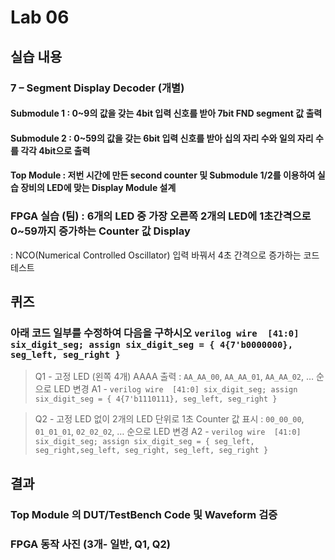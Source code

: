 
# Lab 06
## 실습 내용
### **7 – Segment Display Decoder (개별)**
#### **Submodule 1** : 0~9의 값을 갖는 4bit 입력 신호를 받아 7bit FND  segment  값 출력
#### **Submodule 2** : 0~59의 값을 갖는 6bit 입력 신호를 받아 십의 자리 수와 일의 자리 수를 각각 4bit으로 출력
#### **Top Module** : 저번 시간에 만든 second counter  및 Submodule 1/2를 이용하여 실습 장비의 LED에 맞는 Display Module 설계
### FPGA 실습 (팀) : 6개의 LED 중 가장 오른쪽 2개의 LED에 1초간격으로 0~59까지 증가하는 Counter 값 Display
: NCO(Numerical Controlled Oscillator) 입력 바꿔서 4초 간격으로 증가하는 코드 테스트

## 퀴즈 
### 아래 코드 일부를 수정하여 다음을 구하시오 ```verilog wire  [41:0] six_digit_seg; assign six_digit_seg = { 4{7'b0000000}, seg_left, seg_right } ``` 
> Q1 - 고정 LED (왼쪽 4개) AAAA 출력 : `AA_AA_00`, `AA_AA_01`, `AA_AA_02`, … 순으로 LED 변경
 >A1 - ```verilog wire  [41:0] six_digit_seg; assign six_digit_seg = { 4{7'b1110111}, seg_left, seg_right } ``` 

> Q2 - 고정 LED 없이 2개의 LED 단위로 1초 Counter 값 표시 : `00_00_00`, `01_01_01`, `02_02_02`, … 순으로 LED 변경
 >A2 - ```verilog wire  [41:0] six_digit_seg; assign six_digit_seg = { seg_left, seg_right,seg_left, seg_right, seg_left, seg_right } ``` 

## 결과
 ### **Top Module 의 DUT/TestBench Code 및 Waveform 검증**

### **FPGA 동작 사진 (3개- 일반, Q1, Q2)**

<!--stackedit_data:
eyJoaXN0b3J5IjpbMzYwMjU1MTQ0XX0=
-->
